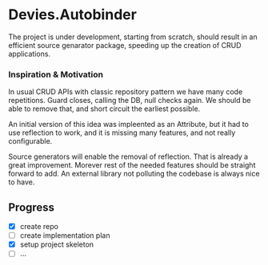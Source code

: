 # Devies.Autobinder

The project is under development, starting from scratch, should result in an efficient source genarator package, speeding up the creation of CRUD applications.

### Inspiration & Motivation
In usual CRUD APIs with classic repository pattern we have many code repetitions. Guard closes, calling the DB, null checks again. We should be able to remove that, and short circuit the earliest possible.

An initial version of this idea was impleented as an Attribute, but it had to use reflection to work, and it is missing many features, and not really configurable.

Source generators will enable the removal of reflection. That is already a great improvement. Morever rest of the needed features should be straight forward to add. An external library not polluting the codebase is always nice to have.

## Progress

- [x] create repo
- [ ] create implementation plan
- [x] setup project skeleton
- [ ] ...